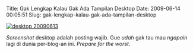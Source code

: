 Title: Gak Lengkap Kalau Gak Ada Tampilan Desktop
Date: 2009-06-14 00:05:51
Slug: gak-lengkap-kalau-gak-ada-tampilan-desktop

[![desktop 20090613](http://files.getdropbox.com/u/112837/kriwil.com/image/post/desktop-20090613-t.png)](http://files.getdropbox.com/u/112837/kriwil.com/image/post/desktop-20090613.png)

_Screenshot_ desktop adalah posting wajib. Gue _udah_ gak tau mau _ngapain_ lagi di dunia per-blog-an ini. _Prepare for the worst_.